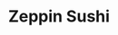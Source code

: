---
layout: place
title: "Zeppin Sushi"
permalink: /california/eastvale/zeppin-sushi.html
stateAbbr: CA
stateName: California
cityName: Eastvale
seo:
  name: "Zeppin Sushi"
  type: Restaurant
  links: null
description: "Looking for sushi in Eastvale, California? Check out Zeppin Sushi for a delightful Japanese dining experience. Enjoy a variety of sushi and other dishes in a..."
place_id: ChIJdXdPxUPL3IARvFCXlEq2FWg
photos:
  - name: >-
      places/ChIJdXdPxUPL3IARvFCXlEq2FWg/photos/AeeoHcI9_CV_5ZAcVHVLkIFs2hsYPudkEtsh3-zw5Im6RT9j9mpU2UZ6I3ocdm9KplGDY7Dv_y3wVF1R5nmS29aQbHMEHHQVSJRViEURRbMBz_EIEToAvEqxADY1r75O8LsJplKp0UbL363RYpkzCqslT7SvW89So75zLMQQGNNb7DPs6dGvqojT3ByRniO1yaH9AWDOpsFhXFh-_GCfGnLQAKg3kXjc29moguQLnwq1-W6bmoPFtN7cbH4qHkcPiOnJ7s_t6fpc-ZOTs_9sH-dToQHIcw4qEIrSxpmWkPkCHKhDuA
    widthPx: 4800
    heightPx: 3200
    authorAttributions:
      - displayName: Zeppin Sushi
        uri: https://maps.google.com/maps/contrib/105988878849774160409
        photoUri: >-
          https://lh3.googleusercontent.com/a/ACg8ocJ1D6siwYcZg0QRhjWMPIrd4Oo6tfs-yHYUYpf0MlwaPOMvMg=s100-p-k-no-mo
    flagContentUri: >-
      https://www.google.com/local/imagery/report/?cb_client=maps_api_places.places_api&image_key=!1e10!2sAF1QipO2_Qvp6wpQsASgrqbemt8eHHAuYtXu3Q62vRKM&hl=en-US
    googleMapsUri: >-
      https://www.google.com/maps/place//data=!3m4!1e2!3m2!1sAF1QipO2_Qvp6wpQsASgrqbemt8eHHAuYtXu3Q62vRKM!2e10!4m2!3m1!1s0x80dccb43c54f7775:0x6815b64a949750bc
  - name: >-
      places/ChIJdXdPxUPL3IARvFCXlEq2FWg/photos/AeeoHcI_NfXrtTLMQW8CwIvAu9xl9mZmy9dpEY9cBYxy9xbuyEdA1nXmw_sNBcf6wFCR2WhW1EynZH_bjaBoEvDytQQDqgYg1q3kE09H0XaYHs1p3UG-cGcugFndv5sisgrrR0Wz9XjzeBePxdthdyhv-VPl8JtwNzNbKqVRfkndX7RtXM54V4B9VDI3570OzGGepBCpF8Qu6qWM8XpQkvuVqJnTPuH6HAH2Jk6yVDmnXlKrsZKMMSIysBzoeUJ3JfC-BX5hNltkS2c_W_xInVPnG0xvPirOcfk5ElnQFRGXa36-Dg
    widthPx: 1080
    heightPx: 1080
    authorAttributions:
      - displayName: Zeppin Sushi
        uri: https://maps.google.com/maps/contrib/105988878849774160409
        photoUri: >-
          https://lh3.googleusercontent.com/a/ACg8ocJ1D6siwYcZg0QRhjWMPIrd4Oo6tfs-yHYUYpf0MlwaPOMvMg=s100-p-k-no-mo
    flagContentUri: >-
      https://www.google.com/local/imagery/report/?cb_client=maps_api_places.places_api&image_key=!1e10!2sAF1QipMrJ52spKD74QIOQVztqKdplfx8LtaLbKWu1i5_&hl=en-US
    googleMapsUri: >-
      https://www.google.com/maps/place//data=!3m4!1e2!3m2!1sAF1QipMrJ52spKD74QIOQVztqKdplfx8LtaLbKWu1i5_!2e10!4m2!3m1!1s0x80dccb43c54f7775:0x6815b64a949750bc
  - name: >-
      places/ChIJdXdPxUPL3IARvFCXlEq2FWg/photos/AeeoHcL2NLhG-14787GuaFWPVtH_0A36DKcX-4uSvp1IcXf1vXGAUHxbMveeOTcejMn8tBnydaCYQMfuXBeUg7erfYwCJHAM3TRBTDsP8prRhus3xRZ3K4372-Uzcrp5w54bF9aFPe5lBU6lAcj-sr2AeeeEryE2eaqmAzTj2zlqOJECNSc8WX8Hn-QIL2JFDDkqfZF2QR5CphmBf6t2HFuhX6RxXqZmlaSYaneJsh5WepHdXlbei1mMKv7tdgJmI2Y38VMo8jhzwRqPYxGl50Ace02DmBV_Mwg812F4w9lHqWx_XtamGXmwhDAr7KAoAz51NyNZysnL83N1KA57KK90vUrHClbk_O5aiEnGt9w43WPSrj5jyZGVOQgV4lDmay6_71-7rzv_ps83Pg0jwgaAaR6Rzj5UlvSYQAa-AWUaxQJIl4sL
    widthPx: 3000
    heightPx: 4000
    authorAttributions:
      - displayName: Javier Juarez
        uri: https://maps.google.com/maps/contrib/100641748922170811041
        photoUri: >-
          https://lh3.googleusercontent.com/a/ACg8ocKhJnh9CP1nL7whGA6GzxNnU9UUTlSuqM4m3Fpksa0ynIQoDQ=s100-p-k-no-mo
    flagContentUri: >-
      https://www.google.com/local/imagery/report/?cb_client=maps_api_places.places_api&image_key=!1e10!2sCIHM0ogKEICAgMCwuZOs1gE&hl=en-US
    googleMapsUri: >-
      https://www.google.com/maps/place//data=!3m4!1e2!3m2!1sCIHM0ogKEICAgMCwuZOs1gE!2e10!4m2!3m1!1s0x80dccb43c54f7775:0x6815b64a949750bc
  - name: >-
      places/ChIJdXdPxUPL3IARvFCXlEq2FWg/photos/AeeoHcIH1U3d7MQjCJyQ6l83WyMSvbwK-lWJP93nBy2E_VJQc2sFCytcJ3EUBkrsRP9vm5gPT51LvaN7eufd4TXRiZUmQ5uPNWMYLpEOdfP7x0ZaxCN9vbgCSl5qo9_u7zXx86YoCXJnIARntuXkAoaWEkytnNl_zzGhuONtaaad9O-SU4OFQZj6KZPlnPHQ0HX2P5iuOhA8rVukTF8te5265uAi6pa3VM4I0NsRU49g99GE4b0DeInfJyQYMkicn3HN98tpOJjqQDCjZSG1RrYRnk-zLlD1whLT9skqloSjL2_OrXKtB0M2XJISX2E_ND5PbSTG8NYOMoGBgQRQhw4ZynCehBO6SXzg8oeIklhuOMinO3bP4GXBbVx2YSfVmFXek9E65ce4KgyYlh4LM2W16fu6bpKlD38lj4GnOdvemB3BSBYj
    widthPx: 4032
    heightPx: 2268
    authorAttributions:
      - displayName: 温挺皓
        uri: https://maps.google.com/maps/contrib/100356970360055961050
        photoUri: >-
          https://lh3.googleusercontent.com/a-/ALV-UjVxUhDuU3TxDdM9bZOoiT-_i6lY4eLDmJc7NQxGMqPW3S0brHPkNA=s100-p-k-no-mo
    flagContentUri: >-
      https://www.google.com/local/imagery/report/?cb_client=maps_api_places.places_api&image_key=!1e10!2sCIHM0ogKEICAgIDXvJOX9QE&hl=en-US
    googleMapsUri: >-
      https://www.google.com/maps/place//data=!3m4!1e2!3m2!1sCIHM0ogKEICAgIDXvJOX9QE!2e10!4m2!3m1!1s0x80dccb43c54f7775:0x6815b64a949750bc
  - name: >-
      places/ChIJdXdPxUPL3IARvFCXlEq2FWg/photos/AeeoHcJWXhBzA6wfTWKZjwGK1SiPVgGFuBmSQzGdb51UAYVNfhWO_doX-AXIRpZvtGkRCIJ3OXuzVK83dVu_dU3M0pLrFE-jZjKdrQ5L13E1MLuHDMTU_o89Un7NegP169XJ1A6TS0lCTPJES2FQhUm31ToqglL_Mkkooi85to0VMMef-spyIkKMAQ5AIVvhitZBCdHHowujcEwRb7InhsalDCzO0d393_NE3-IVi47UkLHkUNoYBSCshPoeI38FOw9_HK3Y_YaJNuC2GirJCyWkYvBqMu9jh0cFGw60fXPRe9mQGt006jSg_cYFfXZLew4594JoC55yBMQvW9VPd9i38Z_67WauOV6CCclKl5NoAAZu4iYCmCtDTwokdrRiS5FVOYiInsHh55VhdcoWw6V_EcxvM995f9E1BPowGexhdZlMrWg
    widthPx: 3000
    heightPx: 4000
    authorAttributions:
      - displayName: Javier Juarez
        uri: https://maps.google.com/maps/contrib/100641748922170811041
        photoUri: >-
          https://lh3.googleusercontent.com/a/ACg8ocKhJnh9CP1nL7whGA6GzxNnU9UUTlSuqM4m3Fpksa0ynIQoDQ=s100-p-k-no-mo
    flagContentUri: >-
      https://www.google.com/local/imagery/report/?cb_client=maps_api_places.places_api&image_key=!1e10!2sCIHM0ogKEICAgMCwuZOslgE&hl=en-US
    googleMapsUri: >-
      https://www.google.com/maps/place//data=!3m4!1e2!3m2!1sCIHM0ogKEICAgMCwuZOslgE!2e10!4m2!3m1!1s0x80dccb43c54f7775:0x6815b64a949750bc
  - name: >-
      places/ChIJdXdPxUPL3IARvFCXlEq2FWg/photos/AeeoHcJj5f0UQgqO-OskG_AbCRdP2X9XUud10XuytRPTsnvoOjgCd5Ri76xHi7LEEWUWYYXRmUK7gc-Eu5HtX5CyEaAJouZLMNfHHh_O8-J8_kyY_3YIggDmko03mKlWLaKST8Fya-zQJxPbH-R37vhnu9KT2zmPE5_0hOXx21-u0XjqdZwyfgLxV2fB5Ql_7v1EOZAymeeZ7peSaEo-sAac-civa2YMKXiELJZsi7-2uRiC2_HHXlxwjtClWRBGP4qPk1NTH1qEmLDEebpAGUJv8WRwspHS6DV9awHOsZU18B5uh3fF4AThrLXEXOwCEwO_f20v5-UTI2HsBw9le6QEgr-Av97FYbUtOclUVZD-4PbmORJSJN_x-95frDdSVO8dJmkJerdPSDNnoWqyX3PV5QRPdW39eedb1E-L6P1kncihMA
    widthPx: 4032
    heightPx: 2268
    authorAttributions:
      - displayName: 温挺皓
        uri: https://maps.google.com/maps/contrib/100356970360055961050
        photoUri: >-
          https://lh3.googleusercontent.com/a-/ALV-UjVxUhDuU3TxDdM9bZOoiT-_i6lY4eLDmJc7NQxGMqPW3S0brHPkNA=s100-p-k-no-mo
    flagContentUri: >-
      https://www.google.com/local/imagery/report/?cb_client=maps_api_places.places_api&image_key=!1e10!2sCIHM0ogKEICAgIDXvJOXNQ&hl=en-US
    googleMapsUri: >-
      https://www.google.com/maps/place//data=!3m4!1e2!3m2!1sCIHM0ogKEICAgIDXvJOXNQ!2e10!4m2!3m1!1s0x80dccb43c54f7775:0x6815b64a949750bc
  - name: >-
      places/ChIJdXdPxUPL3IARvFCXlEq2FWg/photos/AeeoHcLX2nbhw3Jb7ymOi5pSgaIysAvwY8WvDjdUpKQiFWRqJMtPcVv-9pes_J4iIwcXJrgwcPzCyzRfG3HqRRzjwRSUnreO-BwKwapGeEYvGQcvHYfr3X-c2yFP2Gvx14u4l7S1Ro8oSt9DVZ_-37en8i8ymH16ZRrN_PziWTyksiFPl-rKLFN_xTfAQXDArJCkKil5dPic9N8887ztyEcWsIYeIkxIpTcmG62eq2BD30JvPPLUShRn2RqTlLQvpqfGECU4AatmPFfLZO2l5jJ5Q1Ddscyt2089Rz2Xof4j1Qif3w
    widthPx: 1080
    heightPx: 1080
    authorAttributions:
      - displayName: Zeppin Sushi
        uri: https://maps.google.com/maps/contrib/105988878849774160409
        photoUri: >-
          https://lh3.googleusercontent.com/a/ACg8ocJ1D6siwYcZg0QRhjWMPIrd4Oo6tfs-yHYUYpf0MlwaPOMvMg=s100-p-k-no-mo
    flagContentUri: >-
      https://www.google.com/local/imagery/report/?cb_client=maps_api_places.places_api&image_key=!1e10!2sAF1QipP_VNPm9yf3JzbmchFIkDljFamblyVkQSJa7Of6&hl=en-US
    googleMapsUri: >-
      https://www.google.com/maps/place//data=!3m4!1e2!3m2!1sAF1QipP_VNPm9yf3JzbmchFIkDljFamblyVkQSJa7Of6!2e10!4m2!3m1!1s0x80dccb43c54f7775:0x6815b64a949750bc
  - name: >-
      places/ChIJdXdPxUPL3IARvFCXlEq2FWg/photos/AeeoHcIe_WrEoS1AORskzpBOOhTZeYIZ6wJ7zDqhQOEAh0vRgttF2ZiS5lsR8yq8FbPlMmAzQ_Td5LCa8rcY4gggvtB1RyvTTGSt1XapnzD-rW15oXoNmds6a3YHk_clAuH_-C2mkFmReVFQZX4-nyI2TzUwV1zO4XCYKdaVfDtWFvDlyZigLUfqPK1RXmhSq68eitwCltbgJhxDveCP3DLmW-VCQe8qNmhA21ZprWMl_GBkaMglAoD0j5_ObsQom_nb_VLnD2kWJpgyA4Tj1ExDw_ORu5kFg3kz194izYAQcZ-Jr0EPlGPs5LD8pgMhUbm4sW5gMBnmMpEryL4PVeIy65JFlNlYxay4Ik69MM6qC2I0xbcmXuqoKSSykhJ7VIk4jLFqq-LMgJd3pkOXLdGVHvhwvYjy8yLIRGcuixsyhXo9_A
    widthPx: 4032
    heightPx: 3024
    authorAttributions:
      - displayName: Tommy Yoo
        uri: https://maps.google.com/maps/contrib/112354554299854178490
        photoUri: >-
          https://lh3.googleusercontent.com/a-/ALV-UjWMBDMpy8MGkiD4wENPoEbIDdX5AArfkjcmX3i6X1Ju-95Ten-PUg=s100-p-k-no-mo
    flagContentUri: >-
      https://www.google.com/local/imagery/report/?cb_client=maps_api_places.places_api&image_key=!1e10!2sCIHM0ogKEICAgICFidPHVA&hl=en-US
    googleMapsUri: >-
      https://www.google.com/maps/place//data=!3m4!1e2!3m2!1sCIHM0ogKEICAgICFidPHVA!2e10!4m2!3m1!1s0x80dccb43c54f7775:0x6815b64a949750bc
  - name: >-
      places/ChIJdXdPxUPL3IARvFCXlEq2FWg/photos/AeeoHcJLM_52TRSYyxC0ArfsUrAXqHZEuxf6OuuXjZcSt9UNPnb2_vN1kRapaW5JHYvO23GoqQB0dayZWZ7YfMW1lHx0ox8bQvqY095syRTwNoU3s0GjbN7i1y0pjxv4A93KJV_FqElRAc0SxEeiPO4jCYkFvE7urwjZxStSdjFFmIbJnJY02sD0lnwaajQ4bwkHbDyDZG1MvHmMh1VTyC5Ki0BkeSMlzHbOwTAAgqNsqbCrNH6336wnhapID8k3LrBKs09l93tgaEtLIFXljmsUzNtT09TP0Hl1nABL-Sb_flcjaA
    widthPx: 4032
    heightPx: 3024
    authorAttributions:
      - displayName: Zeppin Sushi
        uri: https://maps.google.com/maps/contrib/105988878849774160409
        photoUri: >-
          https://lh3.googleusercontent.com/a/ACg8ocJ1D6siwYcZg0QRhjWMPIrd4Oo6tfs-yHYUYpf0MlwaPOMvMg=s100-p-k-no-mo
    flagContentUri: >-
      https://www.google.com/local/imagery/report/?cb_client=maps_api_places.places_api&image_key=!1e10!2sAF1QipMiFVwPpbc3KQCGZA3n2bjwEheEmCMIUTKF8RIy&hl=en-US
    googleMapsUri: >-
      https://www.google.com/maps/place//data=!3m4!1e2!3m2!1sAF1QipMiFVwPpbc3KQCGZA3n2bjwEheEmCMIUTKF8RIy!2e10!4m2!3m1!1s0x80dccb43c54f7775:0x6815b64a949750bc
  - name: >-
      places/ChIJdXdPxUPL3IARvFCXlEq2FWg/photos/AeeoHcIf_H1DZLB3M7WnQ4UAgJ7_1PCUlYejcmkz_M-tmMqm6VIUdurmLeiZb1NHsTdT7MFxdbFDEyUQVXQR-C3OcjKw-vHPIPJ3rTnMpJ4hZD8jM6owMUjpCdpWEpcUR78aceuFaNVH7pW5icqNcRyPUPik7iZInDwclEr-f4AZEqJ81942F9J0_jpGNaX5Cw_rDsi-exkWfkeEA9xMKZ0KMpzJS3u533TWstWohnFniCdcg6t945qj_0siNyo00nEUQLJBLj__6VzSKvqEzJBAZiMlE2OFg8wqa6hHw1m5f7J9A3s2awTaHXO9Zu8vl1hsTKWXz6YIM482Sm1wUdSXAeA0zi1eVMa2cVY4t-FynVpbT9UE8HkkxThiQ6DbUX3pG36igxqOXn44rf5ujrjK-XktDl52mHyzGZhtKolsuRhFoxfe
    widthPx: 4608
    heightPx: 2592
    authorAttributions:
      - displayName: 温挺皓
        uri: https://maps.google.com/maps/contrib/100356970360055961050
        photoUri: >-
          https://lh3.googleusercontent.com/a-/ALV-UjVxUhDuU3TxDdM9bZOoiT-_i6lY4eLDmJc7NQxGMqPW3S0brHPkNA=s100-p-k-no-mo
    flagContentUri: >-
      https://www.google.com/local/imagery/report/?cb_client=maps_api_places.places_api&image_key=!1e10!2sCIHM0ogKEICAgIDXvJOXrQE&hl=en-US
    googleMapsUri: >-
      https://www.google.com/maps/place//data=!3m4!1e2!3m2!1sCIHM0ogKEICAgIDXvJOXrQE!2e10!4m2!3m1!1s0x80dccb43c54f7775:0x6815b64a949750bc
address: '4910 Hamner Ave #170, Eastvale, CA 91752, USA'
street: '4910 Hamner Ave #170'
city: Eastvale
state: CA
zip: '91752'
country: USA
neighborhood: null
latitude: '33.999795'
longitude: '-117.557838'
accessibility_options:
  wheelchairAccessibleParking: true
  wheelchairAccessibleEntrance: true
  wheelchairAccessibleRestroom: true
  wheelchairAccessibleSeating: true
business_status: OPERATIONAL
name: Zeppin Sushi
google_maps_links:
  directionsUri: >-
    https://www.google.com/maps/dir//''/data=!4m7!4m6!1m1!4e2!1m2!1m1!1s0x80dccb43c54f7775:0x6815b64a949750bc!3e0
  placeUri: https://maps.google.com/?cid=7500101185892208828
  writeAReviewUri: >-
    https://www.google.com/maps/place//data=!4m3!3m2!1s0x80dccb43c54f7775:0x6815b64a949750bc!12e1
  reviewsUri: >-
    https://www.google.com/maps/place//data=!4m4!3m3!1s0x80dccb43c54f7775:0x6815b64a949750bc!9m1!1b1
  photosUri: >-
    https://www.google.com/maps/place//data=!4m3!3m2!1s0x80dccb43c54f7775:0x6815b64a949750bc!10e5
primary_type: Japanese Restaurant
opening_hours:
  regular: null
  current: null
secondary_opening_hours:
  regular:
    weekdayDescriptions: null
    type: null
  current:
    weekdayDescriptions: null
    type: null
phone: null
price_level: null
price_range: null
rating: null
rating_count: 0
website: null
reviews: null
parking_options: null
payment_options: null
allow_dogs: null
curbside_pickup: null
delivery: null
dine_in: null
good_for_children: null
good_for_groups: null
good_for_sports: null
live_music: null
menu_for_children: null
outdoor_seating: null
reservable: null
restroom: null
serves_beer: null
serves_breakfast: null
serves_brunch: null
serves_cocktails: null
serves_coffee: null
serves_dinner: null
serves_dessert: null
serves_lunch: null
serves_vegetarian_food: null
serves_wine: null
takeout: null
summary: null

---
